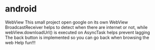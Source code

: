 # android
WebView
This small project open google on its own WebView
BroadcastReceiver helps to detect when there are internet or not, while webView.downloadUrl() is executed on AsyncTask helps prevent lagging
The back button is implemented so you can go back when browsing the web
Help fun!!!
